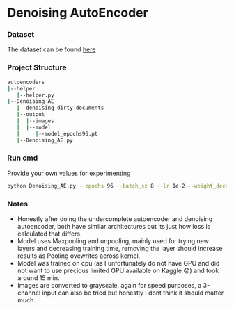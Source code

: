 # Denoising AutoEncoder

### Dataset

The dataset can be found [here](https://www.kaggle.com/competitions/denoising-dirty-documents/data)

### Project Structure

```bash
autoencoders
|--helper
   |--helper.py
|--Denoising_AE
   |--denoising-dirty-documents
   |--output
   |  |--images
   |  |--model
   |     |--model_epochs96.pt
   |--Denoising_AE.py

```

### Run cmd

Provide your own values for experimenting

```bash
python Denoising_AE.py --epochs 96 --batch_sz 8 --lr 1e-2 --weight_decay 1e-6
```

### Notes

- Honestly after doing the undercomplete autoencoder and denoising autoencoder, both have similar architectures but its just how loss is calculated that differs.
- Model uses Maxpooling and unpooling, mainly used for trying new layers and decreasing training time, removing the layer should increase results as Pooling ovewrites across kernel.
- Model was trained on cpu (as I unfortunately do not have GPU and did not want to use precious limited GPU available on Kaggle 😞) and took around 15 min. 
- Images are converted to grayscale, again for speed purposes, a 3-channel input can also be tried but honestly I dont think it should matter much.  
 

